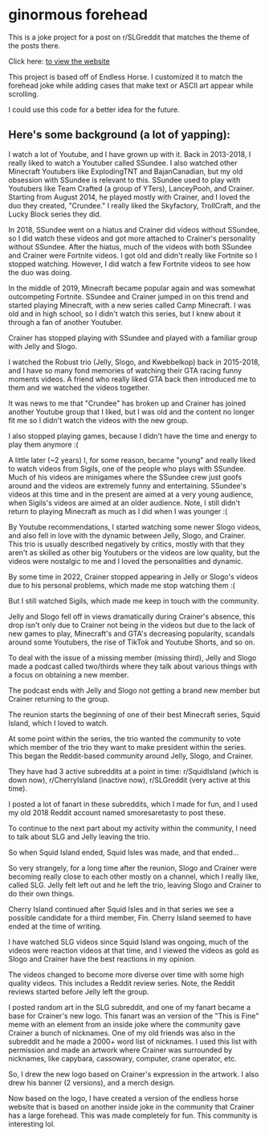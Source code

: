 # ginormous forehead

This is a joke project for a post on r/SLGreddit that matches the theme of the posts there.

Click here: [to view the website](https://incodi.github.io/ginormous-forehead/)

This project is based off of Endless Horse.
I customized it to match the forehead joke while adding cases that make text or ASCII art appear while scrolling.

I could use this code for a better idea for the future.

## Here's some background (a lot of yapping):

I watch a lot of Youtube, and I have grown up with it. 
Back in 2013-2018, I really liked to watch a Youtuber called SSundee.
I also watched other Minecraft Youtubers like ExplodingTNT and BajanCanadian, but my old obsession with SSundee is relevant to this.
SSundee used to play with Youtubers like Team Crafted (a group of YTers), LanceyPooh, and Crainer.
Starting from August 2014, he played mostly with Crainer, and I loved the duo they created, "Crundee."
I really liked the Skyfactory, TrollCraft, and the Lucky Block series they did.

In 2018, SSundee went on a hiatus and Crainer did videos without SSundee, so I did watch these videos and got more attached to Crainer's personality without SSundee.
After the hiatus, much of the videos with both SSundee and Crainer were Fortnite videos.
I got old and didn't really like Fortnite so I stopped watching. 
However, I did watch a few Fortnite videos to see how the duo was doing. 

In the middle of 2019, Minecraft became popular again and was somewhat outcompeting Fortnite.
SSundee and Crainer jumped in on this trend and started playing Minecraft, with a new series called Camp Minecraft.
I was old and in high school, so I didn't watch this series, but I knew about it through a fan of another Youtuber.

Crainer has stopped playing with SSundee and played with a familiar group with Jelly and Slogo.

I watched the Robust trio (Jelly, Slogo, and Kwebbelkop) back in 2015-2018, and I have so many fond memories of watching their GTA racing funny moments videos. A friend who really liked GTA back then introduced me to them and we watched the videos together.

It was news to me that "Crundee" has broken up and Crainer has joined another Youtube group that I liked, but I was old and the content no longer fit me so I didn't watch the videos with the new group. 

I also stopped playing games, because I didn't have the time and energy to play them anymore :(

A little later (~2 years) I, for some reason, became "young" and really liked to watch videos from Sigils, one of the people who plays with SSundee. Much of his videos are minigames where the SSundee crew just goofs around and the videos are extremely funny and entertaining. SSundee's videos at this time and in the present are aimed at a very young audience, when Sigils's videos are aimed at an older audience. Note, I still didn't return to playing Minecraft as much as I did when I was younger :(

By Youtube recommendations, I started watching some newer Slogo videos, and also fell in love with the dynamic between Jelly, Slogo, and Crainer. This trio is usually described negatively by critics, mostly with that they aren't as skilled as other big Youtubers or the videos are low quality, but the videos were nostalgic to me and I loved the personalities and dynamic. 

By some time in 2022, Crainer stopped appearing in Jelly or Slogo's videos due to his personal problems, which made me stop watching them :(

But I still watched Sigils, which made me keep in touch with the community.

Jelly and Slogo fell off in views dramatically during Crainer's absence, this drop isn't only due to Crainer not being in the videos but due to the lack of new games to play, Minecraft's and GTA's decreasing popularity, scandals around some Youtubers, the rise of TikTok and Youtube Shorts, and so on. 

To deal with the issue of a missing member (missing third), Jelly and Slogo made a podcast called two/thirds where they talk about various things with a focus on obtaining a new member. 

The podcast ends with Jelly and Slogo not getting a brand new member but Crainer returning to the group.

The reunion starts the beginning of one of their best Minecraft series, Squid Island, which I loved to watch.

At some point within the series, the trio wanted the community to vote which member of the trio they want to make president within the series. This began the Reddit-based community around Jelly, Slogo, and Crainer.

They have had 3 active subreddits at a point in time: r/SquidIsland (which is down now), r/CherryIsland (inactive now), r/SLGreddit (very active at this time).

I posted a lot of fanart in these subreddits, which I made for fun, and I used my old 2018 Reddit account named smoresaretasty to post these.

To continue to the next part about my activity within the community, I need to talk about SLG and Jelly leaving the trio.

So when Squid Island ended, Squid Isles was made, and that ended...

So very strangely, for a long time after the reunion, Slogo and Crainer were becoming really close to each other mostly on a channel, which I really like, called SLG. Jelly felt left out and he left the trio, leaving Slogo and Crainer to do their own things. 

Cherry Island continued after Squid Isles and in that series we see a possible candidate for a third member, Fin.
Cherry Island seemed to have ended at the time of writing.

I have watched SLG videos since Squid Island was ongoing, much of the videos were reaction videos at that time, and I viewed the videos as gold as Slogo and Crainer have the best reactions in my opinion.

The videos changed to become more diverse over time with some high quality videos. This includes a Reddit review series. Note, the Reddit reviews started before Jelly left the group.

I posted random art in the SLG subreddit, and one of my fanart became a base for Crainer's new logo.
This fanart was an version of the "This is Fine" meme with an element from an inside joke where the community gave Crainer a bunch of nicknames. One of my old friends was also in the subreddit and he made a 2000+ word list of nicknames. I used this list with permission and made an artwork where Crainer was surrounded by nicknames, like capybara, cassowary, computer, crane operator, etc.

So, I drew the new logo based on Crainer's expression in the artwork. 
I also drew his banner (2 versions), and a merch design. 

Now based on the logo, I have created a version of the endless horse website that is based on another inside joke in the community that Crainer has a large forehead. This was made completely for fun. This community is interesting lol.

